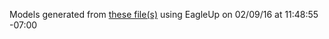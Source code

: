 Models generated from [these file(s)](https://raw.github.com/sparkfun/BC127_Breakout_Board/80aca3bb92b5857b144fc7b2d6786cd0d825a3fd/Hardware/BC127_Breakout.brd) using EagleUp on 02/09/16 at 11:48:55 -07:00
